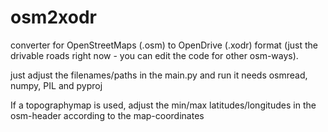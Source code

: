 # osm2xodr
converter for OpenStreetMaps (.osm) to OpenDrive (.xodr) format (just the drivable roads right now - you can edit the code for other osm-ways).

just adjust the filenames/paths in the main.py and run it
needs osmread, numpy, PIL and pyproj

If a topographymap is used, adjust the min/max latitudes/longitudes in the osm-header according to the map-coordinates
